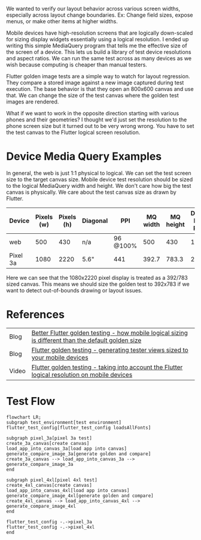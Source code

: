 We wanted to verify our layout behavior across various screen widths, especially across layout change boundaries. Ex: Change field sizes, expose menus, or make other items at higher widths.

Mobile devices have high-resolution screens that are logically down-scaled for sizing display widgets essentially using a logical resolution. I ended up writing this simple MediaQuery program that tells me the effective size of the screen of a device. This lets us build a library of test device resolutions and aspect ratios. We can run the same test across as many devices as we wish because computing is cheaper than manual testers.

Flutter golden image tests are a simple way to watch for layout regression.  They compare a stored image against a new image captured during test execution.  The base behavior is that they open an 800x600 canvas and use that.   We can change the size of the test canvas where the golden test images are rendered.

What if we want to work in the opposite direction starting with various phones and their geometries? I thought we'd just set the resolution to the phone screen size but it turned out to be very wrong wrong. You have to set the test canvas to the Flutter logical screen resolution.

# Device Media Query Examples
In general, the web is just 1:1 physical to logical.  We can set the test screen size to the target canvas size.  Mobile device test resolution should be sized to the logical MediaQuery width and height.  We don't care how big the test canvas is physically.  We care about the test canvas size as drawn by Flutter.


| Device | Pixels (w) | Pixels (h) | Diagonal | PPI | MQ width | MQ height |  Device Pixel Ratio | Eff PPI
| - | - | - | - | - | - | - | - | - |
| web | 500 | 430 | n/a | 96 @100% |  500 | 430 | 1 | 96 |
| Pixel 3a | 1080 | 2220 | 5.6" | 441 |  392.7 |  783.3 | 2.75 | 160 |

 Here we can see that the 1080x2220 pixel display is treated as a 392/783 sized canvas.  This means we should size the golden test to 392x783 if we want to detect out-of-bounds drawing or layout issues.

# References
| | |
| - | - |
| Blog | [Better Flutter golden testing - how mobile logical sizing is different than the default golden size](https://joe.blog.freemansoft.com/2023/08/better-golden-testing-understanding.html) |
| Blog | [Flutter golden testing - generating tester views sized to your mobile devices](https://joe.blog.freemansoft.com/2023/08/flutter-golden-testing-generating.html)
| Video | [Flutter golden testing - taking into account the Flutter logical resolution on mobile devices](https://youtu.be/75_VfkX2XWI)

# Test Flow

```mermaid
flowchart LR;
subgraph test_environment[test environment]
flutter_test_config[flutter_test_config loadsAllFonts]

subgraph pixel_3a[pixel 3a test]
create_3a_canvas[create canvas]
load_app_into_canvas_3a[load app into canvas]
generate_compare_image_3a[generate golden and compare]
create_3a_canvas --> load_app_into_canvas_3a --> generate_compare_image_3a
end

subgraph pixel_4xl[pixel 4xl test]
create_4xl_canvas[create canvas]
load_app_into_canvas_4xl[load app into canvas]
generate_compare_image_4xl[generate golden and compare]
create_4xl_canvas --> load_app_into_canvas_4xl --> generate_compare_image_4xl
end

flutter_test_config -.->pixel_3a
flutter_test_config -.->pixel_4xl
end
```